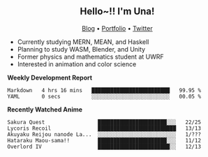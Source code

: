 <h2 align="center">
  Hello~!! I'm Una!
</h2>

<p align="center">
  <a href="https://anarchy.website/">Blog</a> &bull;
  <a href="https://una-ada.github.io/">Portfolio</a> &bull;
  <a href="https://twitter.com/xn__z7x">Twitter</a>
</p>

- Currently studying MERN, MEAN, and Haskell
- Planning to study WASM, Blender, and Unity
- Former physics and mathematics student at UWRF
- Interested in animation and color science

**Weekly Development Report**

<!--START_SECTION:waka-->

```text
Markdown   4 hrs 16 mins   █████████████████████████   99.95 %
YAML       0 secs          ░░░░░░░░░░░░░░░░░░░░░░░░░   00.05 %
```

<!--END_SECTION:waka-->

**Recently Watched Anime**

<!-- RECENT-ANIME:START -->

    Sakura Quest                 ██████████████████████░░░   22/25
    Lycoris Recoil               █████████████████████████   13/13
    Akuyaku Reijou nanode La...  ░░░░░░░░░░░░░░░░░░░░░░░░░   1/???
    Hataraku Maou-sama!!         ██████████████████████░░░   11/12
    Overlord IV                  ███████████████████████░░   12/13
<!-- RECENT-ANIME:END -->
